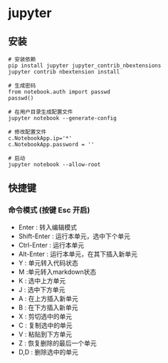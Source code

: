 # jupyter

## 安装

```shell
# 安装依赖
pip install jupyter jupyter_contrib_nbextensions
jupyter contrib nbextension install

# 生成密码
from notebook.auth import passwd
passwd()

# 在用户目录生成配置文件
jupyter notebook --generate-config

# 修改配置文件
c.NotebookApp.ip='*'
c.NotebookApp.password = ''

# 启动
jupyter notebook --allow-root
```

## 快捷键

### 命令模式 (按键 Esc 开启)

* Enter : 转入编辑模式
* Shift-Enter : 运行本单元，选中下个单元
* Ctrl-Enter : 运行本单元
* Alt-Enter : 运行本单元，在其下插入新单元
* Y : 单元转入代码状态
* M :单元转入markdown状态
* K : 选中上方单元
* J : 选中下方单元
* A : 在上方插入新单元
* B : 在下方插入新单元
* X : 剪切选中的单元
* C : 复制选中的单元
* V : 粘贴到下方单元
* Z : 恢复删除的最后一个单元
* D,D : 删除选中的单元
 
